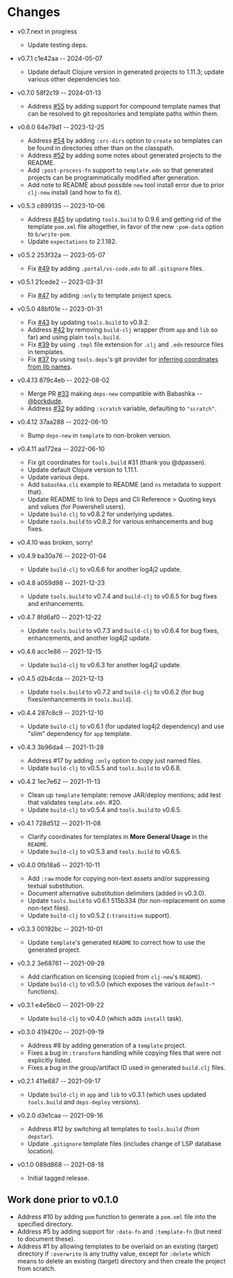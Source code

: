 # Changes

* v0.7.next in progress
  * Update testing deps.

* v0.7.1 c1e42aa -- 2024-05-07
  * Update default Clojure version in generated projects to 1.11.3; update various other dependencies too.

* v0.7.0 58f2c19 -- 2024-01-13
  * Address [#55](https://github.com/seancorfield/deps-new/issues/55) by adding support for compound template names that can be resolved to git repositories and template paths within them.

* v0.6.0 64e79d1 -- 2023-12-25
  * Address [#54](https://github.com/seancorfield/deps-new/issues/54) by adding `:src-dirs` option to `create` so templates can be found in directories other than on the classpath.
  * Address [#52](https://github.com/seancorfield/deps-new/issues/52) by adding some notes about generated projects to the README.
  * Add `:post-process-fn` support to `template.edn` so that generated projects can be programmatically modified after generation.
  * Add note to README about possible `new` tool install error due to prior `clj-new` install (and how to fix it).

* v0.5.3 c899135 -- 2023-10-06
  * Address [#45](https://github.com/seancorfield/deps-new/issues/45) by updating `tools.build` to 0.9.6 and getting rid of the template `pom.xml` file altogether, in favor of the new `:pom-data` option to `b/write-pom`.
  * Update `expectations` to 2.1.182.

* v0.5.2 253f32a -- 2023-05-07
  * Fix [#49](https://github.com/seancorfield/deps-new/issues/49) by adding `.portal/vs-code.edn` to all `.gitignore` files.

* v0.5.1 21cede2 -- 2023-03-31
  * Fix [#47](https://github.com/seancorfield/deps-new/issues/47) by adding `:only` to template project specs.

* v0.5.0 48bf01e -- 2023-01-31
  * Fix [#43](https://github.com/seancorfield/deps-new/issues/43) by updating `tools.build` to v0.9.2.
  * Address [#42](https://github.com/seancorfield/deps-new/issues/42) by removing `build-clj` wrapper (from `app` and `lib` so far) and using plain `tools.build`.
  * Fix [#39](https://github.com/seancorfield/deps-new/issues/39) by using `.tmpl` file extension for `.clj` and `.edn` resource files in templates.
  * Fix [#37](https://github.com/seancorfield/deps-new/issues/37) by using `tools.deps`'s git provider for [inferring coordinates from lib names](https://clojure.org/reference/deps_and_cli#_git).

* v0.4.13 879c4eb -- 2022-08-02
  * Merge PR [#33](https://github.com/seancorfield/deps-new/pull/33) making `deps-new` compatible with Babashka -- [@borkdude](https://github.com/borkdude).
  * Address [#32](https://github.com/seancorfield/deps-new/issues/32) by adding `:scratch` variable, defaulting to `"scratch"`.

* v0.4.12 37aa288 -- 2022-06-10
  * Bump `deps-new` in `template` to non-broken version.

* v0.4.11 aa172ea -- 2022-06-10
  * Fix git coordinates for `tools.build` #31 (thank you @dpassen).
  * Update default Clojure version to 1.11.1.
  * Update various deps.
  * Add `babashka.cli` example to README (and `ns` metadata to support that).
  * Update README to link to Deps and Cli Reference > Quoting keys and values (for Powershell users).
  * Update `build-clj` to v0.8.2 for underlying updates.
  * Update `tools.build` to v0.8.2 for various enhancements and bug fixes.

* v0.4.10 was broken, sorry!

* v0.4.9 ba30a76 -- 2022-01-04
  * Update `build-clj` to v0.6.6 for another log4j2 update.

* v0.4.8 a059d98 -- 2021-12-23
  * Update `tools.build` to v0.7.4 and `build-clj` to v0.6.5 for bug fixes and enhancements.

* v0.4.7 8fd6af0 -- 2021-12-22
  * Update `tools.build` to v0.7.3 and `build-clj` to v0.6.4 for bug fixes, enhancements, and another log4j2 update.

* v0.4.6 acc1e86 -- 2021-12-15
  * Update `build-clj` to v0.6.3 for another log4j2 update.

* v0.4.5 d2b4cda -- 2021-12-13
  * Update `tools.build` to v0.7.2 and `build-clj` to v0.6.2 (for bug fixes/enhancements in `tools.build`).

* v0.4.4 287c8c9 -- 2021-12-10
  * Update `build-clj` to v0.6.1 (for updated log4j2 dependency) and use "slim" dependency for `app` template.

* v0.4.3 3b96da4 -- 2021-11-28
  * Address #17 by adding `:only` option to copy just named files.
  * Update `build-clj` to v0.5.5 and `tools.build` to v0.6.8.

* v0.4.2 1ec7e62 -- 2021-11-13
  * Clean up `template` template: remove JAR/deploy mentions; add test that validates `template.edn`. #20.
  * Update `build-clj` to v0.5.4 and `tools.build` to v0.6.5.

* v0.4.1 728d512 -- 2021-11-08
  * Clarify coordinates for templates in **More General Usage** in the `README`.
  * Update `build-clj` to v0.5.3 and `tools.build` to v0.6.5.

* v0.4.0 0fb18a6 -- 2021-10-11
  * Add `:raw` mode for copying non-text assets and/or suppressing textual substitution.
  * Document alternative substitution delimiters (added in v0.3.0).
  * Update `tools.build` to v0.6.1 515b334 (for non-replacement on some non-text files).
  * Update `build-clj` to v0.5.2 (`:transitive` support).

* v0.3.3 00192bc -- 2021-10-01
  * Update `template`'s generated `README` to correct how to use the generated project.

* v0.3.2 3e68761 -- 2021-09-28
  * Add clarification on licensing (copied from `clj-new`'s `README`).
  * Update `build-clj` to v0.5.0 (which exposes the various `default-*` functions).

* v0.3.1 e4e5bc0 -- 2021-09-22
  * Update `build-clj` to v0.4.0 (which adds `install` task).

* v0.3.0 419420c -- 2021-09-19
  * Address #8 by adding generation of a `template` project.
  * Fixes a bug in `:transform` handling while copying files that were not explicitly listed.
  * Fixes a bug in the group/artifact ID used in generated `build.clj` files.

* v0.2.1 411e687 -- 2021-09-17
  * Update `build-clj` in `app` and `lib` to v0.3.1 (which uses updated `tools.build` and `deps-deploy` versions).

* v0.2.0 d3e1caa -- 2021-09-16
  * Address #12 by switching all templates to `tools.build` (from `depstar`).
  * Update `.gitignore` template files (includes change of LSP database location).

* v0.1.0 089d868 -- 2021-08-18
  * Initial tagged release.

## Work done prior to v0.1.0

* Address #10 by adding `pom` function to generate a `pom.xml` file into the specified directory.
* Address #5 by adding support for `:data-fn` and `:template-fn` (but need to document these).
* Address #1 by allowing templates to be overlaid on an existing (target) directory if `:overwrite` is any truthy value, except for `:delete` which means to delete an existing (target) directory and then create the project from scratch.
